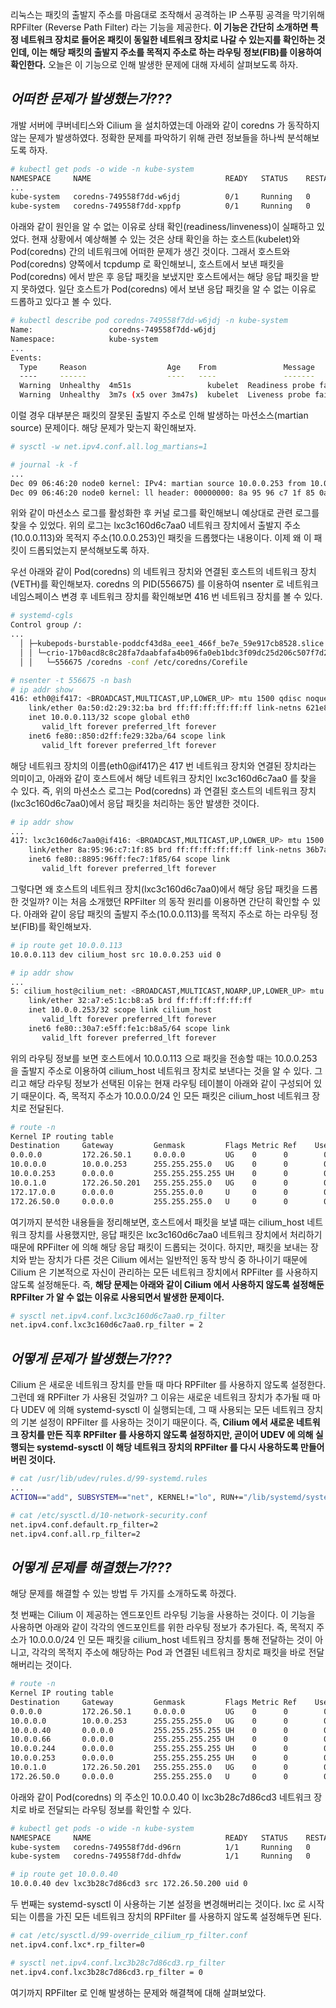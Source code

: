 리눅스는 패킷의 출발지 주소를 마음대로 조작해서 공격하는 IP 스푸핑 공격을 막기위해 RPFilter (Reverse Path Filter) 라는 기능을 제공한다. **이 기능은 간단히 소개하면 특정 네트워크 장치로 들어온 패킷이 동일한 네트워크 장치로 나갈 수 있는지를 확인하는 것인데, 이는 해당 패킷의 출발지 주소를 목적지 주소로 하는 라우팅 정보(FIB)를 이용하여 확인한다.** 오늘은 이 기능으로 인해 발생한 문제에 대해 자세히 살펴보도록 하자.

## _어떠한 문제가 발생했는가???_

개발 서버에 쿠버네티스와 Cilium 을 설치하였는데 아래와 같이 coredns 가 동작하지 않는 문제가 발생하였다. 정확한 문제를 파악하기 위해 관련 정보들을 하나씩 분석해보도록 하자.

```bash
# kubectl get pods -o wide -n kube-system
NAMESPACE     NAME                              READY   STATUS    RESTARTS   AGE     IP              NODE    NOMINATED NODE   READINESS GATES
...
kube-system   coredns-749558f7dd-w6jdj          0/1     Running   0          2m59s   10.0.0.113      node0   <none>           <none>
kube-system   coredns-749558f7dd-xppfp          0/1     Running   0          2m59s   10.0.0.250      node0   <none>           <none>
```

아래와 같이 원인을 알 수 없는 이유로 상태 확인(readiness/linveness)이 실패하고 있었다. 현재 상황에서 예상해볼 수 있는 것은 상태 확인을 하는 호스트(kubelet)와 Pod(coredns) 간의 네트워크에 어떠한 문제가 생긴 것이다. 그래서 호스트와 Pod(coredns) 양쪽에서 tcpdump 로 확인해보니, 호스트에서 보낸 패킷을 Pod(coredns) 에서 받은 후 응답 패킷을 보냈지만 호스트에서는 해당 응답 패킷을 받지 못하였다. 일단 호스트가 Pod(coredns) 에서 보낸 응답 패킷을 알 수 없는 이유로 드롭하고 있다고 볼 수 있다.

```bash
# kubectl describe pod coredns-749558f7dd-w6jdj -n kube-system
Name:                 coredns-749558f7dd-w6jdj
Namespace:            kube-system
...
Events:
  Type     Reason                  Age    From               Message
  ----     ------                  ----   ----               -------
  Warning  Unhealthy  4m51s                 kubelet  Readiness probe failed: Get "http://10.0.0.113:8181/ready": dial tcp 10.0.0.113:8181: i/o timeout (Client.Timeout exceeded while awaiting headers)
  Warning  Unhealthy  3m7s (x5 over 3m47s)  kubelet  Liveness probe failed: Get "http://10.0.0.113:8080/health": context deadline exceeded (Client.Timeout exceeded while awaiting headers)
```

이럴 경우 대부분은 패킷의 잘못된 출발지 주소로 인해 발생하는 마션소스(martian source) 문제이다. 해당 문제가 맞는지 확인해보자.

```bash
# sysctl -w net.ipv4.conf.all.log_martians=1

# journal -k -f
...
Dec 09 06:46:20 node0 kernel: IPv4: martian source 10.0.0.253 from 10.0.0.113, on dev lxc3c160d6c7aa0
Dec 09 06:46:20 node0 kernel: ll header: 00000000: 8a 95 96 c7 1f 85 0a 50 d2 29 32 ba 08 00
```

위와 같이 마션소스 로그를 활성화한 후 커널 로그를 확인해보니 예상대로 관련 로그를 찾을 수 있었다. 위의 로그는 lxc3c160d6c7aa0 네트워크 장치에서 출발지 주소(10.0.0.113)와 목적지 주소(10.0.0.253)인 패킷을 드롭했다는 내용이다. 이제 왜 이 패킷이 드롭되었는지 분석해보도록 하자.

우선 아래와 같이 Pod(coredns) 의 네트워크 장치와 연결된 호스트의 네트워크 장치(VETH)를 확인해보자. coredns 의 PID(556675) 를 이용하여 nsenter 로 네트워크 네임스페이스 변경 후 네트워크 장치를 확인해보면 416 번 네트워크 장치를 볼 수 있다.

```bash
# systemd-cgls
Control group /:
...
  │ ├─kubepods-burstable-poddcf43d8a_eee1_466f_be7e_59e917cb8528.slice
  │ │ └─crio-17b0acd8c8c28fa7daabfafa4b096fa0eb1bdc3f09dc25d206c507f7d2cf849d.scope …
  │ │   └─556675 /coredns -conf /etc/coredns/Corefile

# nsenter -t 556675 -n bash
# ip addr show
416: eth0@if417: <BROADCAST,MULTICAST,UP,LOWER_UP> mtu 1500 qdisc noqueue state UP group default qlen 1000
    link/ether 0a:50:d2:29:32:ba brd ff:ff:ff:ff:ff:ff link-netns 621e8a57-2e46-4753-b9f1-c947fed6bdf6
    inet 10.0.0.113/32 scope global eth0
       valid_lft forever preferred_lft forever
    inet6 fe80::850:d2ff:fe29:32ba/64 scope link
       valid_lft forever preferred_lft forever
```

해당 네트워크 장치의 이름(eth0@if417)은 417 번 네트워크 장치와 연결된 장치라는 의미이고, 아래와 같이 호스트에서 해당 네트워크 장치인 lxc3c160d6c7aa0 를 찾을 수 있다. 즉, 위의 마션소스 로그는 Pod(coredns) 과 연결된 호스트의 네트워크 장치(lxc3c160d6c7aa0)에서 응답 패킷을 처리하는 동안 발생한 것이다.

```bash
# ip addr show
...
417: lxc3c160d6c7aa0@if416: <BROADCAST,MULTICAST,UP,LOWER_UP> mtu 1500 qdisc noqueue state UP group default qlen 1000
    link/ether 8a:95:96:c7:1f:85 brd ff:ff:ff:ff:ff:ff link-netns 36b7afe0-19f3-47cc-be7b-842bbfe9c960
    inet6 fe80::8895:96ff:fec7:1f85/64 scope link
       valid_lft forever preferred_lft forever
```

그렇다면 왜 호스트의 네트워크 장치(lxc3c160d6c7aa0)에서 해당 응답 패킷을 드롭한 것일까? 이는 처음 소개했던 RPFilter 의 동작 원리를 이용하면 간단히 확인할 수 있다. 아래와 같이 응답 패킷의 출발지 주소(10.0.0.113)를 목적지 주소로 하는 라우팅 정보(FIB)를 확인해보자.

```bash
# ip route get 10.0.0.113
10.0.0.113 dev cilium_host src 10.0.0.253 uid 0

# ip addr show
...
5: cilium_host@cilium_net: <BROADCAST,MULTICAST,NOARP,UP,LOWER_UP> mtu 1500 qdisc noqueue state UP group default qlen 1000
    link/ether 32:a7:e5:1c:b8:a5 brd ff:ff:ff:ff:ff:ff
    inet 10.0.0.253/32 scope link cilium_host
       valid_lft forever preferred_lft forever
    inet6 fe80::30a7:e5ff:fe1c:b8a5/64 scope link
       valid_lft forever preferred_lft forever
```

위의 라우팅 정보를 보면 호스트에서 10.0.0.113 으로 패킷을 전송할 때는 10.0.0.253 을 출발지 주소로 이용하여 cilium_host 네트워크 장치로 보낸다는 것을 알 수 있다. 그리고 해당 라우팅 정보가 선택된 이유는 현재 라우팅 테이블이 아래와 같이 구성되어 있기 때문이다. 즉, 목적지 주소가 10.0.0.0/24 인 모든 패킷은 cilium_host 네트워크 장치로 전달된다.

```bash
# route -n
Kernel IP routing table
Destination     Gateway         Genmask         Flags Metric Ref    Use Iface
0.0.0.0         172.26.50.1     0.0.0.0         UG    0      0        0 eno1
10.0.0.0        10.0.0.253      255.255.255.0   UG    0      0        0 cilium_host
10.0.0.253      0.0.0.0         255.255.255.255 UH    0      0        0 cilium_host
10.0.1.0        172.26.50.201   255.255.255.0   UG    0      0        0 eno1
172.17.0.0      0.0.0.0         255.255.0.0     U     0      0        0 docker0
172.26.50.0     0.0.0.0         255.255.255.0   U     0      0        0 eno1
```

여기까지 분석한 내용들을 정리해보면, 호스트에서 패킷을 보낼 때는 cilium_host 네트워크 장치를 사용했지만, 응답 패킷은 lxc3c160d6c7aa0 네트워크 장치에서 처리하기 때문에 RPFilter 에 의해 해당 응답 패킷이 드롭되는 것이다. 하지만, 패킷을 보내는 장치와 받는 장치가 다른 것은 Cilium 에서는 일반적인 동작 방식 중 하나이기 때문에 Cilium 은 기본적으로 자신이 관리하는 모든 네트워크 장치에서 RPFilter 를 사용하지 않도록 설정해둔다. 즉, **해당 문제는 아래와 같이 Cilium 에서 사용하지 않도록 설정해둔 RPFilter 가 알 수 없는 이유로 사용되면서 발생한 문제이다.**

```bash
# sysctl net.ipv4.conf.lxc3c160d6c7aa0.rp_filter
net.ipv4.conf.lxc3c160d6c7aa0.rp_filter = 2
```

## _어떻게 문제가 발생했는가???_

Cilium 은 새로운 네트워크 장치를 만들 때 마다 RPFilter 를 사용하지 않도록 설정한다. 그런데 왜 RPFilter 가 사용된 것일까? 그 이유는 새로운 네트워크 장치가 추가될 때 마다 UDEV 에 의해 systemd-sysctl 이 실행되는데, 그 때 사용되는 모든 네트워크 장치의 기본 설정이 RPFilter 를 사용하는 것이기 때문이다. 즉, **Cilium 에서 새로운 네트워크 장치를 만든 직후 RPFilter 를 사용하지 않도록 설정하지만, 곧이어 UDEV 에 의해 실행되는 systemd-sysctl 이 해당 네트워크 장치의 RPFilter 를 다시 사용하도록 만들어 버린 것이다.**

```bash
# cat /usr/lib/udev/rules.d/99-systemd.rules
...
ACTION=="add", SUBSYSTEM=="net", KERNEL!="lo", RUN+="/lib/systemd/systemd-sysctl --prefix=/net/ipv4/conf/$name --prefix=/net/ipv4/neigh/$name --prefix=/net/ipv6/conf/$name --prefix=/net/ipv6/neigh/$name"

# cat /etc/sysctl.d/10-network-security.conf
net.ipv4.conf.default.rp_filter=2
net.ipv4.conf.all.rp_filter=2
```

## _어떻게 문제를 해결했는가???_

해당 문제를 해결할 수 있는 방법 두 가지를 소개하도록 하겠다.

첫 번째는 Cilium 이 제공하는 엔드포인트 라우팅 기능을 사용하는 것이다. 이 기능을 사용하면 아래와 같이 각각의 엔드포인트를 위한 라우팅 정보가 추가된다. 즉, 목적지 주소가 10.0.0.0/24 인 모든 패킷을 cilium_host 네트워크 장치를 통해 전달하는 것이 아니고, 각각의 목적지 주소에 해당하는 Pod 과 연결된 네트워크 장치로 패킷을 바로 전달해버리는 것이다.

```bash
# route -n
Kernel IP routing table
Destination     Gateway         Genmask         Flags Metric Ref    Use Iface
0.0.0.0         172.26.50.1     0.0.0.0         UG    0      0        0 eno1
10.0.0.0        10.0.0.253      255.255.255.0   UG    0      0        0 cilium_host
10.0.0.40       0.0.0.0         255.255.255.255 UH    0      0        0 lxc3b28c7d86cd3
10.0.0.66       0.0.0.0         255.255.255.255 UH    0      0        0 lxc_health
10.0.0.244      0.0.0.0         255.255.255.255 UH    0      0        0 lxcd27b1006c4c8
10.0.0.253      0.0.0.0         255.255.255.255 UH    0      0        0 cilium_host
10.0.1.0        172.26.50.201   255.255.255.0   UG    0      0        0 eno1
172.26.50.0     0.0.0.0         255.255.255.0   U     0      0        0 eno1
```

아래와 같이 Pod(coredns) 의 주소인 10.0.0.40 이 lxc3b28c7d86cd3 네트워크 장치로 바로 전달되는 라우팅 정보를 확인할 수 있다.

```bash
# kubectl get pods -o wide -n kube-system
NAMESPACE     NAME                              READY   STATUS    RESTARTS   AGE   IP              NODE    NOMINATED NODE   READINESS GATES
kube-system   coredns-749558f7dd-d96rn          1/1     Running   0          82s   10.0.0.40       node0   <none>           <none>
kube-system   coredns-749558f7dd-dhfdw          1/1     Running   0          82s   10.0.0.244      node0   <none>           <none>

# ip route get 10.0.0.40
10.0.0.40 dev lxc3b28c7d86cd3 src 172.26.50.200 uid 0
```

두 번째는 systemd-sysctl 이 사용하는 기본 설정을 변경해버리는 것이다. lxc 로 시작되는 이름을 가진 모든 네트워크 장치의 RPFilter 를 사용하지 않도록 설정해두면 된다.

```bash
# cat /etc/sysctl.d/99-override_cilium_rp_filter.conf
net.ipv4.conf.lxc*.rp_filter=0

# sysctl net.ipv4.conf.lxc3b28c7d86cd3.rp_filter
net.ipv4.conf.lxc3b28c7d86cd3.rp_filter = 0
```

여기까지 RPFilter 로 인해 발생하는 문제와 해결책에 대해 살펴보았다.
